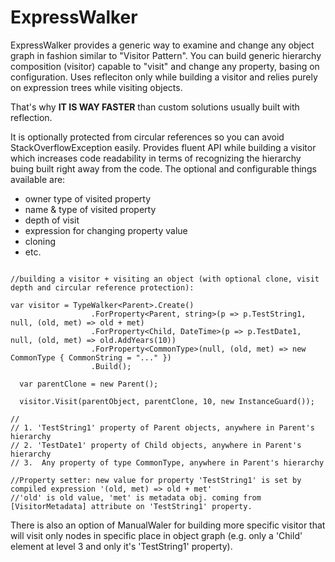 # ExpressWalker
ExpressWalker provides a generic way to examine and change any object graph in fashion similar to "Visitor Pattern".
You can build generic hierarchy composition (visitor) capable to "visit" and change any property, basing on configuration.
Uses refleciton only while building a visitor and relies purely on expression trees while visiting objects.

That's why **IT IS WAY FASTER** than custom solutions usually built with reflection.

It is optionally protected from circular references so you can avoid StackOverflowException easily.
Provides fluent API while building a visitor which increases code readability 
in terms of recognizing the hierarchy buing built right away from the code.
The optional and configurable things available are:

- owner type of visited property 
- name & type of visited property
- depth of visit 
- expression for changing property value 
- cloning
- etc.

```

//building a visitor + visiting an object (with optional clone, visit depth and circular reference protection):

var visitor = TypeWalker<Parent>.Create()
                  .ForProperty<Parent, string>(p => p.TestString1, null, (old, met) => old + met)
                  .ForProperty<Child, DateTime>(p => p.TestDate1, null, (old, met) => old.AddYears(10))
                  .ForProperty<CommonType>(null, (old, met) => new CommonType { CommonString = "..." })
                  .Build();
                  
  var parentClone = new Parent();
  
  visitor.Visit(parentObject, parentClone, 10, new InstanceGuard()); 

// 
// 1. 'TestString1' property of Parent objects, anywhere in Parent's hierarchy
// 2. 'TestDate1' property of Child objects, anywhere in Parent's hierarchy
// 3.  Any property of type CommonType, anywhere in Parent's hierarchy

//Property setter: new value for property 'TestString1' is set by compiled expression '(old, met) => old + met'
//'old' is old value, 'met' is metadata obj. coming from [VisitorMetadata] attribute on 'TestString1' property.

```
There is also an option of ManualWaler for building more specific visitor that will visit only nodes
in specific place in object graph (e.g. only a 'Child' element at level 3 and only it's 'TestString1' property).
